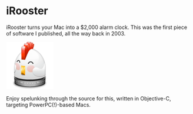 # iRooster

iRooster turns your Mac into a $2,000 alarm clock. This was the first piece of software I published, all the way back in 2003.

<img src="irooster.png" alt="icon">

Enjoy spelunking through the source for this, written in Objective-C, targeting PowerPC(!)-based Macs.